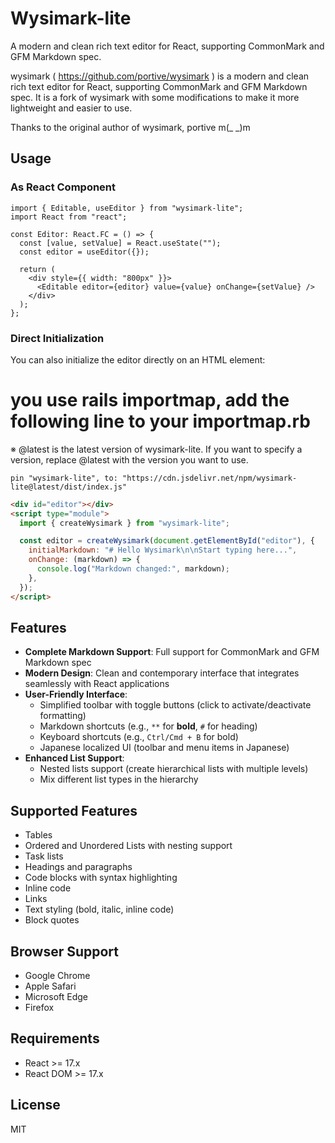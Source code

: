 # Wysimark-lite

A modern and clean rich text editor for React, supporting CommonMark and GFM Markdown spec.

wysimark ( https://github.com/portive/wysimark ) is a modern and clean rich text editor for React, supporting CommonMark and GFM Markdown spec. It is a fork of wysimark with some modifications to make it more lightweight and easier to use.

Thanks to the original author of wysimark, portive m(_ _)m

## Usage

### As React Component

```tsx
import { Editable, useEditor } from "wysimark-lite";
import React from "react";

const Editor: React.FC = () => {
  const [value, setValue] = React.useState("");
  const editor = useEditor({});

  return (
    <div style={{ width: "800px" }}>
      <Editable editor={editor} value={value} onChange={setValue} />
    </div>
  );
};
```

### Direct Initialization

You can also initialize the editor directly on an HTML element:

# you use rails importmap, add the following line to your importmap.rb
※ @latest is the latest version of wysimark-lite. If you want to specify a version, replace @latest with the version you want to use.
```
pin "wysimark-lite", to: "https://cdn.jsdelivr.net/npm/wysimark-lite@latest/dist/index.js"
```

```html
<div id="editor"></div>
<script type="module">
  import { createWysimark } from "wysimark-lite";

  const editor = createWysimark(document.getElementById("editor"), {
    initialMarkdown: "# Hello Wysimark\n\nStart typing here...",
    onChange: (markdown) => {
      console.log("Markdown changed:", markdown);
    },
  });
</script>
```

## Features

- **Complete Markdown Support**: Full support for CommonMark and GFM Markdown spec
- **Modern Design**: Clean and contemporary interface that integrates seamlessly with React applications
- **User-Friendly Interface**:
  - Simplified toolbar with toggle buttons (click to activate/deactivate formatting)
  - Markdown shortcuts (e.g., `**` for **bold**, `#` for heading)
  - Keyboard shortcuts (e.g., `Ctrl/Cmd + B` for bold)
  - Japanese localized UI (toolbar and menu items in Japanese)
- **Enhanced List Support**:
  - Nested lists support (create hierarchical lists with multiple levels)
  - Mix different list types in the hierarchy

## Supported Features

- Tables
- Ordered and Unordered Lists with nesting support
- Task lists
- Headings and paragraphs
- Code blocks with syntax highlighting
- Inline code
- Links
- Text styling (bold, italic, inline code)
- Block quotes

## Browser Support

- Google Chrome
- Apple Safari
- Microsoft Edge
- Firefox

## Requirements

- React >= 17.x
- React DOM >= 17.x

## License

MIT
